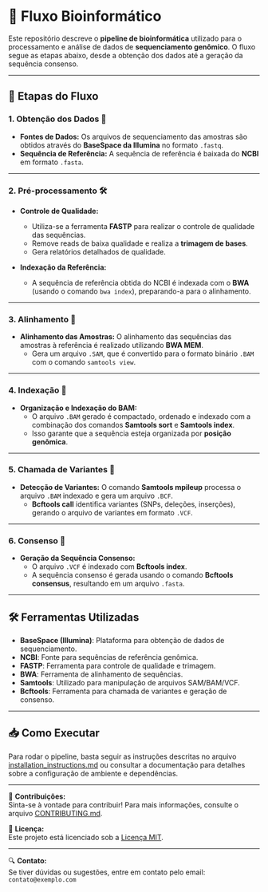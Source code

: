 # 🔬 Fluxo Bioinformático

Este repositório descreve o **pipeline de bioinformática** utilizado para o processamento e análise de dados de **sequenciamento genômico**. O fluxo segue as etapas abaixo, desde a obtenção dos dados até a geração da sequência consenso.

---

## 🚀 Etapas do Fluxo

### 1. **Obtenção dos Dados** 📡
- **Fontes de Dados:** Os arquivos de sequenciamento das amostras são obtidos através do **BaseSpace da Illumina** no formato `.fastq`. 
- **Sequência de Referência:** A sequência de referência é baixada do **NCBI** em formato `.fasta`.

---

### 2. **Pré-processamento** 🛠️
- **Controle de Qualidade:** 
  - Utiliza-se a ferramenta **FASTP** para realizar o controle de qualidade das sequências.
  - Remove reads de baixa qualidade e realiza a **trimagem de bases**.
  - Gera relatórios detalhados de qualidade.
  
- **Indexação da Referência:**
  - A sequência de referência obtida do NCBI é indexada com o **BWA** (usando o comando `bwa index`), preparando-a para o alinhamento.

---

### 3. **Alinhamento** 🧬
- **Alinhamento das Amostras:** O alinhamento das sequências das amostras à referência é realizado utilizando **BWA MEM**.
  - Gera um arquivo `.SAM`, que é convertido para o formato binário `.BAM` com o comando `samtools view`.

---

### 4. **Indexação** 🔑
- **Organização e Indexação do BAM:**
  - O arquivo `.BAM` gerado é compactado, ordenado e indexado com a combinação dos comandos **Samtools sort** e **Samtools index**.
  - Isso garante que a sequência esteja organizada por **posição genômica**.

---

### 5. **Chamada de Variantes** 🔬
- **Detecção de Variantes:** O comando **Samtools mpileup** processa o arquivo `.BAM` indexado e gera um arquivo `.BCF`.
  - **Bcftools call** identifica variantes (SNPs, deleções, inserções), gerando o arquivo de variantes em formato `.VCF`.

---

### 6. **Consenso** 🧬
- **Geração da Sequência Consenso:**
  - O arquivo `.VCF` é indexado com **Bcftools index**.
  - A sequência consenso é gerada usando o comando **Bcftools consensus**, resultando em um arquivo `.fasta`.

---

## 🛠️ Ferramentas Utilizadas

- **BaseSpace (Illumina)**: Plataforma para obtenção de dados de sequenciamento.
- **NCBI**: Fonte para sequências de referência genômica.
- **FASTP**: Ferramenta para controle de qualidade e trimagem.
- **BWA**: Ferramenta de alinhamento de sequências.
- **Samtools**: Utilizado para manipulação de arquivos SAM/BAM/VCF.
- **Bcftools**: Ferramenta para chamada de variantes e geração de consenso.

---

## 📥 Como Executar

Para rodar o pipeline, basta seguir as instruções descritas no arquivo [installation_instructions.md](link_para_o_arquivo) ou consultar a documentação para detalhes sobre a configuração de ambiente e dependências.

---

🔗 **Contribuições:**  
Sinta-se à vontade para contribuir! Para mais informações, consulte o arquivo [CONTRIBUTING.md](link_para_o_arquivo).

📜 **Licença:**  
Este projeto está licenciado sob a [Licença MIT](link_para_o_arquivo).

---

🔍 **Contato:**  
Se tiver dúvidas ou sugestões, entre em contato pelo email: `contato@exemplo.com`

